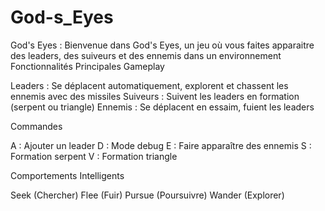 # God-s_Eyes

God's Eyes :
Bienvenue dans God's Eyes, un jeu où vous faites apparaitre des leaders, des suiveurs et des ennemis dans un environnement 
Fonctionnalités Principales
Gameplay

Leaders : Se déplacent automatiquement, explorent et chassent les ennemis avec des missiles
Suiveurs : Suivent les leaders en formation (serpent ou triangle)
Ennemis : Se déplacent en essaim, fuient les leaders

Commandes

A : Ajouter un leader
D : Mode debug
E : Faire apparaître des ennemis
S : Formation serpent
V : Formation triangle

Comportements Intelligents

Seek (Chercher)
Flee (Fuir)
Pursue (Poursuivre)
Wander (Explorer)

